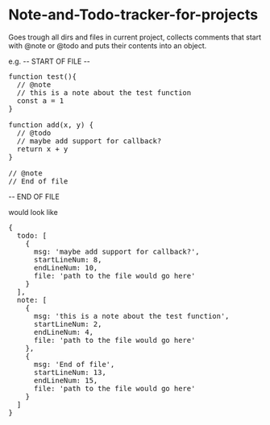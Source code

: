 # Note-and-Todo-tracker-for-projects
Goes trough all dirs and files in current project, collects comments that start with @note or @todo and puts their contents into an object.

e.g.
-- START OF FILE --
<pre>
function test(){
  // @note
  // this is a note about the test function
  const a = 1
}

function add(x, y) {
  // @todo
  // maybe add support for callback?
  return x + y
}

// @note
// End of file
</pre>
-- END OF FILE

would look like
<pre>
{
  todo: [
    {
      msg: 'maybe add support for callback?',
      startLineNum: 8,
      endLineNum: 10,
      file: 'path to the file would go here'
    }
  ],
  note: [
    {
      msg: 'this is a note about the test function',
      startLineNum: 2,
      endLineNum: 4,
      file: 'path to the file would go here'
    }, 
    {
      msg: 'End of file',
      startLineNum: 13,
      endLineNum: 15,
      file: 'path to the file would go here'
    }
  ]
}
</pre>

